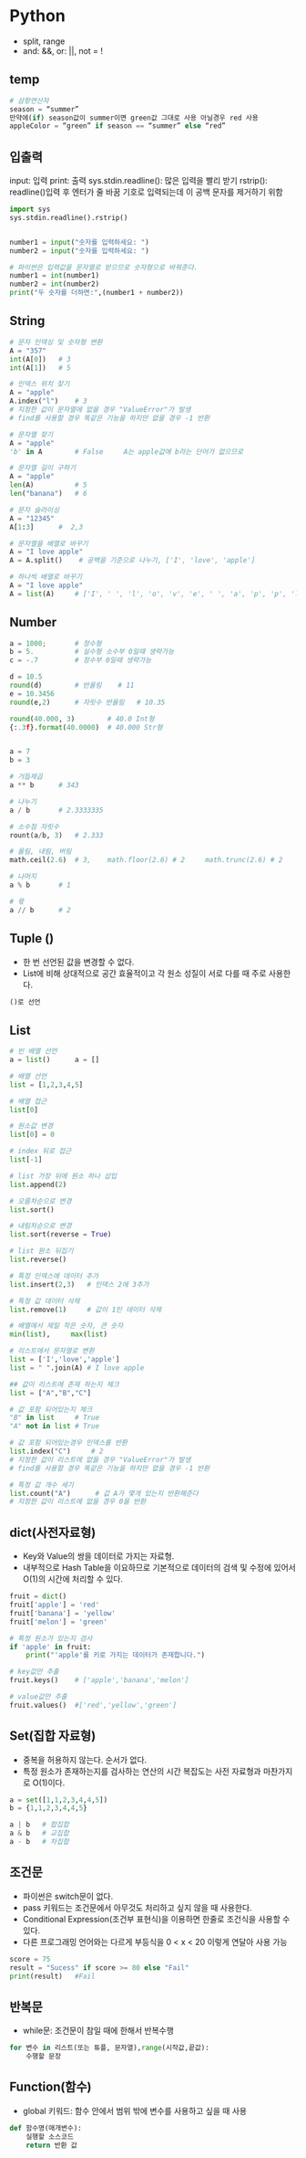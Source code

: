 # Python 
- split, range
- and: &&, or: ||, not = !

## temp
```python
# 삼항연산자
season = “summer”
만약에(if) season값이 summer이면 green값 그대로 사용 아닐경우 red 사용
appleColor = “green” if season == “summer” else “red”
```

## 입출력
input: 입력
print: 출력
sys.stdin.readline(): 많은 입력을 빨리 받기
rstrip(): readline()입력 후 엔터가 줄 바꿈 기호로 입력되는데 이 공백 문자를 제거하기 위함
```python
import sys
sys.stdin.readline().rstrip()


number1 = input("숫자를 입력하세요: ")
number2 = input("숫자를 입력하세요: ")

# 파이썬은 입력값을 문자열로 받으므로 숫자형으로 바꿔준다.
number1 = int(number1)
number2 = int(number2)
print("두 숫자를 더하면:",(number1 + number2))
```

## String
```python
# 문자 인덱싱 및 숫자형 변환
A = "357"
int(A[0])   # 3
int(A[1])   # 5

# 인덱스 위치 찾기
A = "apple"
A.index("l")    # 3
# 지정한 값이 문자열에 없을 경우 "ValueError"가 발생
# find를 사용할 경우 똑같은 기능을 하지만 없을 경우 -1 반환

# 문자열 찾기
A = "apple"
'b' in A        # False     A는 apple값에 b라는 단어가 없으므로

# 문자열 길이 구하기
A = "apple"
len(A)          # 5
len("banana")   # 6

# 문자 슬라이싱
A = "12345"
A[1:3]      #  2,3

# 문자열을 배열로 바꾸기
A = "I love apple"
A = A.split()    # 공백을 기준으로 나누기, ['I', 'love', 'apple']

# 하나씩 배열로 바꾸기
A = "I love apple"
A = list(A)     # ['I', ' ', 'l', 'o', 'v', 'e', ' ', 'a', 'p', 'p', 'l', 'e']
```

## Number
```python
a = 1000;       # 정수형
b = 5.          # 실수형 소수부 0일때 생략가능
c = -.7         # 정수부 0일때 생략가능

d = 10.5
round(d)        # 반올림    # 11
e = 10.3456
round(e,2)      # 자릿수 반올림   # 10.35

round(40.000, 3)        # 40.0 Int형
{:.3f}.format(40.0000)  # 40.000 Str형


a = 7
b = 3

# 거듭제곱
a ** b      # 343

# 나누기
a / b       # 2.3333335

# 소수점 자릿수
rount(a/b, 3)   # 2.333

# 올림, 내림, 버림
math.ceil(2.6)  # 3,    math.floor(2.6) # 2     math.trunc(2.6) # 2

# 나머지
a % b       # 1

# 몫
a // b      # 2
```

## Tuple ()
- 한 번 선언된 값을 변경할 수 없다.
- List에 비해 상대적으로 공간 효율적이고 각 원소 성질이 서로 다를 때 주로 사용한다.
```python
()로 선언
```

## List
```python
# 빈 배열 선언
a = list()      a = []

# 배열 선언
list = [1,2,3,4,5]

# 배열 접근
list[0]

# 원소값 변경
list[0] = 0

# index 뒤로 접근
list[-1]

# list 가장 뒤에 원소 하나 삽입
list.append(2)

# 오름차순으로 변경
list.sort()

# 내림차순으로 변경
list.sort(reverse = True)

# list 원소 뒤집기
list.reverse()

# 특정 인덱스에 데이터 추가
list.insert(2,3)   # 인덱스 2에 3추가

# 특정 값 데이터 삭제
list.remove(1)     # 값이 1인 데이터 삭제 

# 배열에서 제일 작은 숫자, 큰 숫자
min(list),     max(list)

# 리스트에서 문자열로 변환
list = ['I','love','apple']
list = " ".join(A) # I love apple

## 값이 리스트에 존재 하는지 체크
list = ["A","B","C"]

# 값 포함 되어있는지 체크
"B" in list     # True
"A" not in list # True

# 값 포함 되어있는경우 인덱스를 반환
list.index("C")     # 2
# 지정한 값이 리스트에 없을 경우 "ValueError"가 발생
# find를 사용할 경우 똑같은 기능을 하지만 없을 경우 -1 반환

# 특정 값 개수 세기
list.count("A")      # 값 A가 몇개 있는지 반환해준다
# 지정한 값이 리스트에 없을 경우 0을 반환

```

## dict(사전자료형)
- Key와 Value의 쌍을 데이터로 가지는 자료형.
- 내부적으로 Hash Table을 이요하므로 기본적으로 데이터의 검색 및 수정에 있어서 O(1)의 시간에 처리할 수 있다.
```python
fruit = dict()
fruit['apple'] = 'red'
fruit['banana'] = 'yellow'
fruit['melon'] = 'green'

# 특정 원소가 있는지 검사
if 'apple' in fruit:
    print("'apple'를 키로 가지는 데이터가 존재합니다.")

# key값만 추출
fruit.keys()    # ['apple','banana','melon']

# value값만 추출    
fruit.values()  #['red','yellow','green']
```

## Set(집합 자료형)
- 중복을 허용하지 않는다. 순서가 없다.
- 특정 원소가 존재하는지를 검사하는 연산의 시간 복잡도는 사전 자료형과 마찬가지로 O(1)이다.
```python
a = set([1,1,2,3,4,4,5])
b = {1,1,2,3,4,4,5}

a | b   # 합집합
a & b   # 교집합
a - b   # 차집합
```

## 조건문
- 파이썬은 switch문이 없다.
- pass 키워드는 조건문에서 아무것도 처리하고 싶지 않을 때 사용한다.
- Conditional Expression(조건부 표현식)을 이용하면 한줄로 조건식을 사용할 수 있다.
- 다른 프로그래밍 언어와는 다르게 부등식을 0 < x < 20 이렇게 연달아 사용 가능
```python
score = 75
result = "Sucess" if score >= 80 else "Fail"
print(result)   #Fail 
```


## 반복문
- while문: 조건문이 참일 때에 한해서 반복수행
```python
for 변수 in 리스트(또는 튜플, 문자열),range(시작값,끝값):
    수행할 문장
```

## Function(함수)
- global 키워드: 함수 안에서 범위 밖에 변수를 사용하고 싶을 때 사용
```python
def 함수명(매개변수):
    실행할 소스코드
    return 반환 값
```
